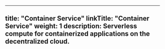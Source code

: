 
---
title: "Container Service"
linkTitle: "Container Service"
weight: 1
description: Serverless compute for containerized applications on the decentralized cloud.
---